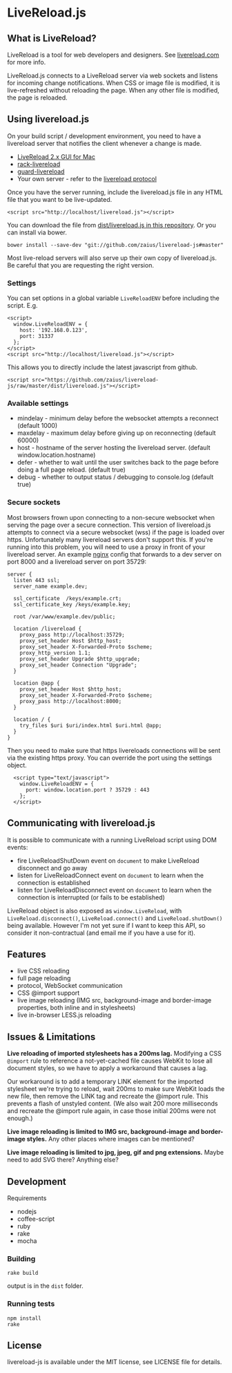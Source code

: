 LiveReload.js
=============

## What is LiveReload?

LiveReload is a tool for web developers and designers. See
[livereload.com](http://livereload.com/) for more info.

LiveReload.js connects to a LiveReload server via web sockets and listens for
incoming change notifications. When CSS or image file is modified, it is
live-refreshed without reloading the page. When any other file is modified, the
page is reloaded.


## Using livereload.js

On your build script / development environment, you need to have a livereload
server that notifies the client whenever a change is made.
 * [LiveReload 2.x GUI for Mac](http://livereload.com/)
 * [rack-livereload](https://github.com/johnbintz/rack-livereload)
 * [guard-livereload](https://github.com/guard/guard-livereload)
 * Your own server - refer to the
   [livereload protocol](http://help.livereload.com/kb/ecosystem/livereload-protocol)


Once you have the server running, include the livereload.js file in any HTML
file that you want to be live-updated.

    <script src="http://localhost/livereload.js"></script>

You can download the file from
[dist/livereload.js in this repository](https://github.com/zaius/livereload-js/raw/master/dist/livereload.js).
Or you can install via bower.

    bower install --save-dev "git://github.com/zaius/livereload-js#master"

Most live-reload servers will also serve up their own copy of livereload.js.
Be careful that you are requesting the right version.


### Settings

You can set options in a global variable `LiveReloadENV` before including the
script. E.g.

    <script>
      window.LiveReloadENV = {
        host: '192.168.0.123',
        port: 31337
      };
    </script>
    <script src="http://localhost/livereload.js"></script>

This allows you to directly include the latest javascript from github.

    <script src="https://github.com/zaius/livereload-js/raw/master/dist/livereload.js"></script>

### Available settings

 * mindelay - minimum delay before the websocket attempts a reconnect (default 1000)
 * maxdelay - maximum delay before giving up on reconnecting (default 60000)
 * host - hostname of the server hosting the livereload server. (default window.location.hostname)
 * defer - whether to wait until the user switches back to the page before doing a full page reload. (default true)
 * debug - whether to output status / debugging to console.log (default true)


### Secure sockets

Most browsers frown upon connecting to a non-secure websocket when serving the
page over a secure connection. This version of livereload.js attempts to
connect via a secure websocket (wss) if the page is loaded over https.
Unfortunately many livereload servers don't support this. If you're running
into this problem, you will need to use a proxy in front of your livereload
server. An example [nginx](http://nginx.org) config that forwards to a dev
server on port 8000 and a livereload server on port 35729:

    server {
      listen 443 ssl;
      server_name example.dev;

      ssl_certificate  /keys/example.crt;
      ssl_certificate_key /keys/example.key;

      root /var/www/example.dev/public;

      location /livereload {
        proxy_pass http://localhost:35729;
        proxy_set_header Host $http_host;
        proxy_set_header X-Forwarded-Proto $scheme;
        proxy_http_version 1.1;
        proxy_set_header Upgrade $http_upgrade;
        proxy_set_header Connection "Upgrade";
      }

      location @app {
        proxy_set_header Host $http_host;
        proxy_set_header X-Forwarded-Proto $scheme;
        proxy_pass http://localhost:8000;
      }

      location / {
        try_files $uri $uri/index.html $uri.html @app;
      }
    }


Then you need to make sure that https livereloads connections will be
sent via the existing https proxy. You can override the port using the settings
object.

      <script type="text/javascript">
        window.LiveReloadENV = {
          port: window.location.port ? 35729 : 443
        };
      </script>



## Communicating with livereload.js

It is possible to communicate with a running LiveReload script using DOM events:

 * fire LiveReloadShutDown event on `document` to make LiveReload disconnect
   and go away
 * listen for LiveReloadConnect event on `document` to learn when the
   connection is established
 * listen for LiveReloadDisconnect event on `document` to learn when the
   connection is interrupted (or fails to be established)

LiveReload object is also exposed as `window.LiveReload`, with
`LiveReload.disconnect()`, `LiveReload.connect()` and `LiveReload.shutDown()`
being available. However I'm not yet sure if I want to keep this API, so
consider it non-contractual (and email me if you have a use for it).


## Features

 * live CSS reloading
 * full page reloading
 * protocol, WebSocket communication
 * CSS @import support
 * live image reloading (IMG src, background-image and border-image properties,
   both inline and in stylesheets)
 * live in-browser LESS.js reloading


## Issues & Limitations

**Live reloading of imported stylesheets has a 200ms lag.** Modifying a CSS
`@import` rule to reference a not-yet-cached file causes WebKit to lose all
document styles, so we have to apply a workaround that causes a lag.

Our workaround is to add a temporary LINK element for the imported stylesheet
we're trying to reload, wait 200ms to make sure WebKit loads the new file, then
remove the LINK tag and recreate the @import rule. This prevents a flash of
unstyled content. (We also wait 200 more milliseconds and recreate the @import
rule again, in case those initial 200ms were not enough.)

**Live image reloading is limited to IMG src, background-image and border-image
styles.** Any other places where images can be mentioned?

**Live image reloading is limited to jpg, jpeg, gif and png extensions.** Maybe
need to add SVG there? Anything else?


## Development

Requirements
  * nodejs
  * coffee-script
  * ruby
  * rake
  * mocha

### Building

    rake build

output is in the `dist` folder.


### Running tests

    npm install
    rake


## License

livereload-js is available under the MIT license, see LICENSE file for details.
